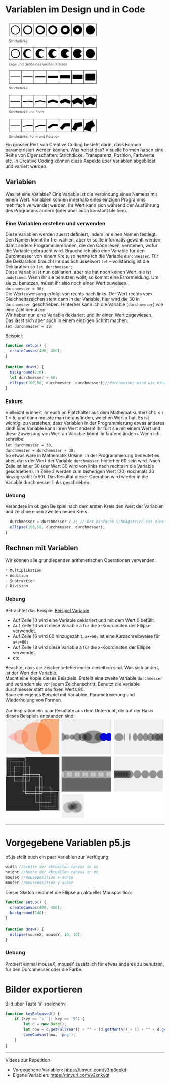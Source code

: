 # Variablen im Design und in Code

<img src="https://raw.githubusercontent.com/hzuellig/WBUZH/main/Parametrisierung.png" width=300 /> <br/>
Ein grosser Reiz von Creative Coding besteht darin, dass Formen parametrisiert werden können. Was heisst das? 
Visuelle Formen haben eine Reihe von Eigenschaften: Strichdicke, Transparenz, Position, Farbwerte, etc. In Creative Coding können diese Aspekte über Variablen abgebildet und variiert werden. 
## Variablen
Was ist eine Variable? Eine Variable ist die Verbindung eines Namens mit einem Wert. Variablen können innerhalb eines einzigen Programms mehrfach verwendet werden. Ihr Wert kann sich während der Ausführung des Programms ändern (oder aber auch konstant bleiben).
### Eine Variablen erstellen und verwenden
Diese Variablen werden zuerst definiert, indem ihr einen Namen festlegt. Den Namen könnt ihr frei wählen, aber er sollte informativ gewählt werden, damit andere Programmiererinnen, die den Code lesen, verstehen, wofür die Variable gebraucht wird. Brauche ich also eine Variable für den Durchmesser von einem Kreis, so nenne ich die Variable `durchmesser`. Für die Deklaration braucht ihr das Schlüsselwort `let` – vollständig ist die Deklaration so
`let durchmesser;` <br/>
Diese Variable ist nun deklariert, aber sie hat noch keinen Wert, sie ist `undefined`. Wenn ihr sie benutzen wollt, so kommt eine Errormeldung. Um sie zu benutzen, müsst ihr also noch einen Wert zuweisen. <br/>
`durchmesser = 30;`<br/>
Die Wertzuweisung erfolgt von rechts nach links. Der Wert rechts vom Gleichheitszeichen steht dann in der Variable, hier wird die 30 in `durchmesser `geschrieben. Hinterher kann ich die Variable (`durchmesser`) wie eine Zahl benutzen.<br/>
Wir haben nun eine Variable deklariert und ihr einen Wert zugewiesen.<br/>
Das lässt sich aber auch in einem einzigen Schritt machen:<br/>
`let durchmesser = 30;`<br/>

Beispiel:
```js
function setup() {
  createCanvas(400, 400);
}

function draw() {
  background(220);
  let durchmesser = 60;
  ellipse(100,50, durchmesser, durchmesser);//durchmesser wird wie eine Zahl benutzt
}
```

### Exkurs
Vielleicht erinnert ihr euch an Platzhalter aus dem Mathematikunterricht: x + 1 = 5; und dann musste man herausfinden, welchen Wert x hat. Es ist wichtig, zu verstehen, dass Variablen in der Programmierung etwas anderes sind! Eine Variable kann ihren Wert ändern! Ihr füllt sie mit einem Wert und diese Zuweisung von Wert an Variable könnt ihr laufend ändern. Wenn ich schreibe:<br/>
`let durchmesser = 30;`<br/>
`durchmesser = durchmesser + 30;`<br/>
So etwas wäre in Mathematik Unsinn. In der Programmierung bedeutet es aber, dass der Wert der Variable `durchmesser `hinterher 60 sein wird. Nach Zeile ist ist er 30 (der Wert 30 wird von links nach rechts in die Variable geschrieben). In Zeile 2 werden zum bisherigen Wert (30) nochmals 30 hinzugezählt (=60). Das Resultat dieser Operation wird wieder in die Variable durchmesser links geschrieben. <br/>

### Uebung 
Verändere im obigen Beispiel nach dem ersten Kreis den Wert der Variablen und zeichne einen zweiten neuen Kreis.
```js
  durchmesser = durchmesser / 2; // Der einfache Schrägstrich ist eine Division (Teilung)
  ellipse(100,50, durchmesser, durchmesser);
}
```

## Rechnen mit Variablen
Wir können alle grundlegenden arithmetischen Operationen verwenden:
```js
* Multiplikation
+ Addition
- Subtraktion
/ Division
```

### Uebung 
Betrachtet das Beispiel [Beispiel Variable](https://editor.p5js.org/hzuellig/sketches/5nAuvxsGv) 
* Auf Zeile 10 wird eine Variable deklariert und mit dem Wert 0 befüllt.
* Auf Zeile 13 wird diese Variable a für die x-Koordinaten der Ellipse verwendet.
* Auf Zeile 16 wird 60 hinzugezählt. `a+=60;` ist eine Kurzschreibweise für `a=a+60;`
* Auf Zeile 18 wird diese Variable a für die x-Koordinaten der Ellipse verwendet.
* etc. <br/>

Beachte, dass die Zeichenbefehle immer dieselben sind. Was sich ändert, ist der Wert der Variable. <br/>
Macht eine Kopie dieses Beispiels. Erstellt eine zweite Variable `durchmesser` und verändert sie vor jedem Zeichenschritt. Benutzt die Variable durchmesser statt des fixen Werts 90.<br/>
Baue ein eigenes Beispiel mit Variablen, Parametrisierung und Wiederholung von Formen.<br/><br/>
Zur Inspiration ein paar Resultate aus dem Unterricht, die auf der Basis dieses Beispiels entstanden sind:<br/>
<img src="../images/variablen.png" width=600 /> <br/>

***

# Vorgegebene Variablen p5.js
p5.js stellt euch ein paar Variablen zur Verfügung:
```js
width //breite der aktuellen canvas in px
height //hoehe der aktuellen canvas in px
mouseX //mouseposition x-achse
mouseY //mouseposition y-achse
```
Dieser Sketch zeichnet die Ellipse an aktueller Mausposition:
```js
function setup() {
  createCanvas(400, 400);
  background(240);
}

function draw() {
  ellipse(mouseX, mouseY, 10, 10);
}
```
### Uebung 
Probiert einmal mouseX, mouseY zusätzlich für etwas anderes zu benutzen, für den Durchmesser oder die Farbe.

# Bilder exportieren
Bild über Taste 's' speichern:
```js
function keyReleased() {
    if (key == 's' || key == 'S') {
        let d = new Date();
        let now = d.getFullYear() + "" + (d.getMonth() + 1) + "" + d.getDate() + "" + (d.getHours() + 1) + "-" + (d.getMinutes() + 1) + "" + (d.getSeconds() + 1) + "-" + frameCount;
        saveCanvas(now, 'png');
    }
}
```

*** 
Videos zur Repetition
* Vorgegebene Variablen: https://tinyurl.com/y3m3gokd
* Eigene Variablen: https://tinyurl.com/y2xnkyqt